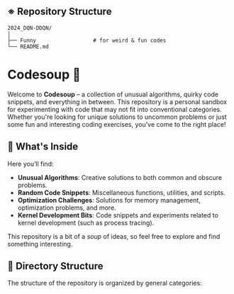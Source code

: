 ## ※ Repository Structure
    2024_DQN-DDQN/
    │
    ├── Funny                  # for weird & fun codes           
    └── README.md

# Codesoup 🍲

Welcome to **Codesoup** – a collection of unusual algorithms, quirky code snippets, and everything in between. This repository is a personal sandbox for experimenting with code that may not fit into conventional categories. Whether you're looking for unique solutions to uncommon problems or just some fun and interesting coding exercises, you've come to the right place!

## 🧩 What's Inside

Here you’ll find:
- **Unusual Algorithms**: Creative solutions to both common and obscure problems.
- **Random Code Snippets**: Miscellaneous functions, utilities, and scripts.
- **Optimization Challenges**: Solutions for memory management, optimization problems, and more.
- **Kernel Development Bits**: Code snippets and experiments related to kernel development (such as process tracing).

This repository is a bit of a *soup* of ideas, so feel free to explore and find something interesting.

## 📂 Directory Structure

The structure of the repository is organized by general categories:

